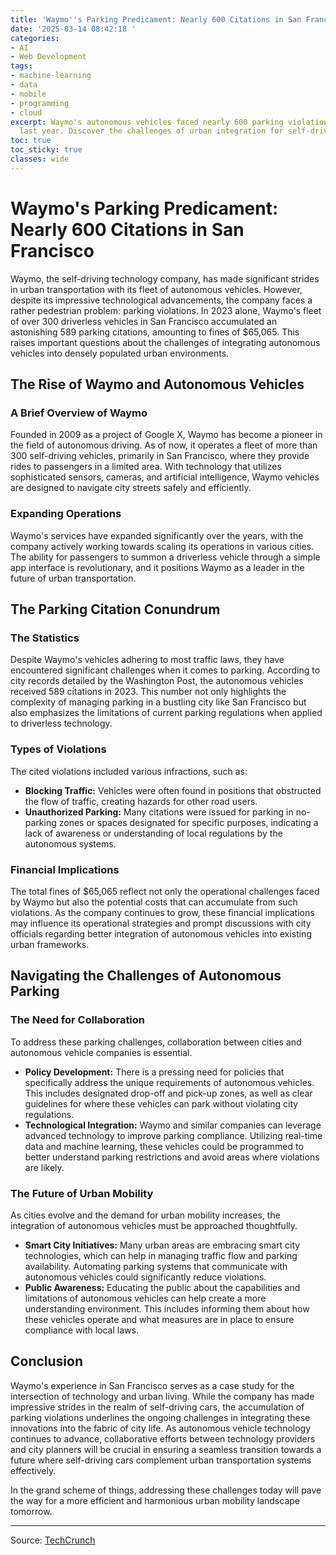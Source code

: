 ```yaml
---
title: 'Waymo''s Parking Predicament: Nearly 600 Citations in San Francisco'
date: '2025-03-14 08:42:18 '
categories:
- AI
- Web Development
tags:
- machine-learning
- data
- mobile
- programming
- cloud
excerpt: Waymo's autonomous vehicles faced nearly 600 parking violations in San Francisco
  last year. Discover the challenges of urban integration for self-driving cars.
toc: true
toc_sticky: true
classes: wide
---
```


# Waymo's Parking Predicament: Nearly 600 Citations in San Francisco

Waymo, the self-driving technology company, has made significant strides in urban transportation with its fleet of autonomous vehicles. However, despite its impressive technological advancements, the company faces a rather pedestrian problem: parking violations. In 2023 alone, Waymo's fleet of over 300 driverless vehicles in San Francisco accumulated an astonishing 589 parking citations, amounting to fines of $65,065. This raises important questions about the challenges of integrating autonomous vehicles into densely populated urban environments.

## The Rise of Waymo and Autonomous Vehicles

### A Brief Overview of Waymo

Founded in 2009 as a project of Google X, Waymo has become a pioneer in the field of autonomous driving. As of now, it operates a fleet of more than 300 self-driving vehicles, primarily in San Francisco, where they provide rides to passengers in a limited area. With technology that utilizes sophisticated sensors, cameras, and artificial intelligence, Waymo vehicles are designed to navigate city streets safely and efficiently.

### Expanding Operations

Waymo's services have expanded significantly over the years, with the company actively working towards scaling its operations in various cities. The ability for passengers to summon a driverless vehicle through a simple app interface is revolutionary, and it positions Waymo as a leader in the future of urban transportation.

## The Parking Citation Conundrum

### The Statistics

Despite Waymo's vehicles adhering to most traffic laws, they have encountered significant challenges when it comes to parking. According to city records detailed by the Washington Post, the autonomous vehicles received 589 citations in 2023. This number not only highlights the complexity of managing parking in a bustling city like San Francisco but also emphasizes the limitations of current parking regulations when applied to driverless technology.

### Types of Violations

The cited violations included various infractions, such as:  
- **Blocking Traffic:** Vehicles were often found in positions that obstructed the flow of traffic, creating hazards for other road users.  
- **Unauthorized Parking:** Many citations were issued for parking in no-parking zones or spaces designated for specific purposes, indicating a lack of awareness or understanding of local regulations by the autonomous systems.

### Financial Implications

The total fines of $65,065 reflect not only the operational challenges faced by Waymo but also the potential costs that can accumulate from such violations. As the company continues to grow, these financial implications may influence its operational strategies and prompt discussions with city officials regarding better integration of autonomous vehicles into existing urban frameworks.

## Navigating the Challenges of Autonomous Parking

### The Need for Collaboration

To address these parking challenges, collaboration between cities and autonomous vehicle companies is essential. 
- **Policy Development:** There is a pressing need for policies that specifically address the unique requirements of autonomous vehicles. This includes designated drop-off and pick-up zones, as well as clear guidelines for where these vehicles can park without violating city regulations.
- **Technological Integration:** Waymo and similar companies can leverage advanced technology to improve parking compliance. Utilizing real-time data and machine learning, these vehicles could be programmed to better understand parking restrictions and avoid areas where violations are likely.

### The Future of Urban Mobility

As cities evolve and the demand for urban mobility increases, the integration of autonomous vehicles must be approached thoughtfully.  
- **Smart City Initiatives:** Many urban areas are embracing smart city technologies, which can help in managing traffic flow and parking availability. Automating parking systems that communicate with autonomous vehicles could significantly reduce violations.
- **Public Awareness:** Educating the public about the capabilities and limitations of autonomous vehicles can help create a more understanding environment. This includes informing them about how these vehicles operate and what measures are in place to ensure compliance with local laws.

## Conclusion

Waymo's experience in San Francisco serves as a case study for the intersection of technology and urban living. While the company has made impressive strides in the realm of self-driving cars, the accumulation of parking violations underlines the ongoing challenges in integrating these innovations into the fabric of city life. As autonomous vehicle technology continues to advance, collaborative efforts between technology providers and city planners will be crucial in ensuring a seamless transition towards a future where self-driving cars complement urban transportation systems effectively.

In the grand scheme of things, addressing these challenges today will pave the way for a more efficient and harmonious urban mobility landscape tomorrow.


---

Source: [TechCrunch](https://techcrunch.com/2025/03/13/waymo-was-slapped-with-nearly-600-parking-tickets-last-year-in-sf-alone/)